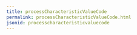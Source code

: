 ```yaml
---
title: processCharacteristicValueCode
permalink: processCharacteristicValueCode.html
jsonid: processcharacteristicvaluecode
---
```

